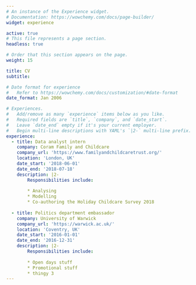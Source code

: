```yaml
---
# An instance of the Experience widget.
# Documentation: https://wowchemy.com/docs/page-builder/
widget: experience

active: true
# This file represents a page section.
headless: true

# Order that this section appears on the page.
weight: 15

title: CV
subtitle:

# Date format for experience
#   Refer to https://wowchemy.com/docs/customization/#date-format
date_format: Jan 2006

# Experiences.
#   Add/remove as many `experience` items below as you like.
#   Required fields are `title`, `company`, and `date_start`.
#   Leave `date_end` empty if it's your current employer.
#   Begin multi-line descriptions with YAML's `|2-` multi-line prefix.
experience:
  - title: Data analyst intern
    company: Coram Family and Childcare
    company_url: 'https://www.familyandchildcaretrust.org/'
    location: 'London, UK'
    date_start: '2018-06-01'
    date_end: '2018-07-18'
    description: |2-
        Responsibilities include:
        
        * Analysing
        * Modelling
        * Co-authoring the Holiday Childcare Survey 2018
        
  - title: Politics department embassador
    company: University of Warwick
    company_url: 'https://warwick.ac.uk/'
    location: 'Coventry, UK'
    date_start: '2016-01-01'
    date_end: '2016-12-31'
    description: |2-
        Responsibilities include:
        
        * Open days stuff
        * Promotional stuff
        * thingy 3
---
```

